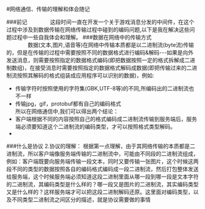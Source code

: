 #网络通信、传输的理解和体会随记  

###前记
&emsp;&emsp;&emsp;&emsp;这段时间一直在开发一个关于游戏消息分发的中间件，在这个过程中涉及到数据传输在网络传输过程中碰到的编码问题,以下是我在解决这些问题过程中一些自我体会和理解。
###数据在网络中的传输方式  
&emsp;&emsp;&emsp;&emsp;数据(文本,图片,语音等)在网络中传输本质都是以二进制流(byte流)传输的，但是在传输的过程中需要按照不同的数据格式进行编码&解码---如果是向外发送消息，则需要按照指定的数据格式编码(即把数据按照一定的格式拆解成二进制数组)，在接受消息时需要按照指定的数据格式解码成数据(即把传输过来的二进制流按照其解码的格式组装成应用程序可以识别的数据)，例如:  
- 传输字符时按照使用的字符集(GBK,UTF-8等)的不同,所编码出的二进制流也不一样  
- 传输jpg，gif，protobuf都有自己的编码格式  
所以在网络通信中,我们可以得出两个结论：
- 客户端根据不同的内容按照自己的格式编码成二进制流传输到服务端后，服务端必须要知道这个二进制流的编码类型，才可以按照格式类型解码。  
- 

###什么是协议
2.协议的理解：
根据第一点理解，由于其网络传输的本质都是二进制流，所以客户端像服务端传输的二进制流中，可能由不同段的二进制流组成，例如：客户端既要向服务端传输一段文本，同时又要传输一张图片，这个时候这两段不同的类型的数据按照各自的编码格式编码成一段二进制流，然后打包整体发送给服务端，这个时候服务端必须知道这段二进制里面从哪一段到哪一段是文本字符的二进制流，其编码类型是什么样的？哪一段又是图片的二进制流，其实编码类型又是什么样的？这样服务端才可以把这段二进制解码还原。这里面对编码类型，以及不同类型二进制流之间区分的描述，就是协议需要做的事情